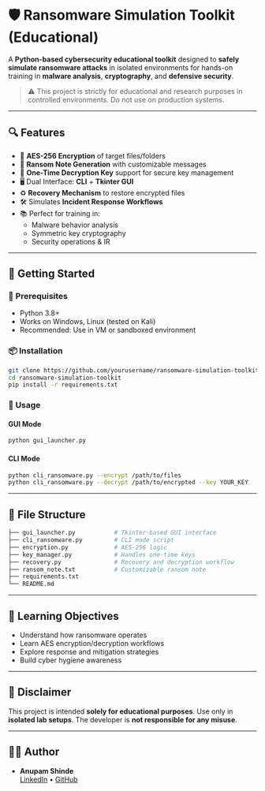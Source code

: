 # 🛡️ Ransomware Simulation Toolkit (Educational)

A **Python-based cybersecurity educational toolkit** designed to **safely simulate ransomware attacks** in isolated environments for hands-on training in **malware analysis**, **cryptography**, and **defensive security**.

> ⚠️ This project is strictly for educational and research purposes in controlled environments. Do not use on production systems.

---

## 🔍 Features

- 🔐 **AES-256 Encryption** of target files/folders
- 📄 **Ransom Note Generation** with customizable messages
- 🔑 **One-Time Decryption Key** support for secure key management
- 🖥️ Dual Interface: **CLI** + **Tkinter GUI**
- ♻️ **Recovery Mechanism** to restore encrypted files
- 🛠️ Simulates **Incident Response Workflows**
- 📚 Perfect for training in:
  - Malware behavior analysis
  - Symmetric key cryptography
  - Security operations & IR

---

## 🚀 Getting Started

### 🔧 Prerequisites

- Python 3.8+
- Works on Windows, Linux (tested on Kali)
- Recommended: Use in VM or sandboxed environment

### 📦 Installation

```bash
git clone https://github.com/yourusername/ransomware-simulation-toolkit.git
cd ransomware-simulation-toolkit
pip install -r requirements.txt
```

### 🧪 Usage

#### GUI Mode
```bash
python gui_launcher.py
```

#### CLI Mode
```bash
python cli_ransomware.py --encrypt /path/to/files
python cli_ransomware.py --decrypt /path/to/encrypted --key YOUR_KEY
```

---

## 🧰 File Structure

```bash
├── gui_launcher.py           # Tkinter-based GUI interface
├── cli_ransomware.py         # CLI mode script
├── encryption.py             # AES-256 logic
├── key_manager.py            # Handles one-time keys
├── recovery.py               # Recovery and decryption workflow
├── ransom_note.txt           # Customizable ransom note
├── requirements.txt
└── README.md
```

---

## 🧠 Learning Objectives

- Understand how ransomware operates
- Learn AES encryption/decryption workflows
- Explore response and mitigation strategies
- Build cyber hygiene awareness

---

## 🛑 Disclaimer

This project is intended **solely for educational purposes**. Use only in **isolated lab setups**. The developer is **not responsible for any misuse**.

---

## 👨‍💻 Author

- **Anupam Shinde**  
  [LinkedIn](https://www.linkedin.com/in/anupamshinde/) • [GitHub](https://github.com/anupam2150)
